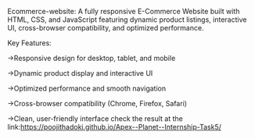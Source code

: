 Ecommerce-website:
A fully responsive E-Commerce Website built with HTML, CSS, and JavaScript featuring dynamic product listings, interactive UI, cross-browser compatibility, and optimized performance.

Key Features:

->Responsive design for desktop, tablet, and mobile

->Dynamic product display and interactive UI

->Optimized performance and smooth navigation

->Cross-browser compatibility (Chrome, Firefox, Safari)

->Clean, user-friendly interface
check the result at the link:https://poojithadoki.github.io/Apex--Planet--Internship-Task5/
